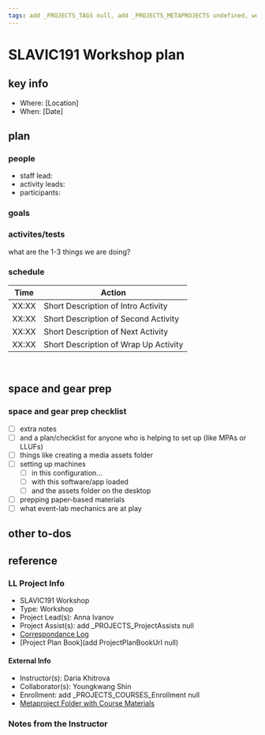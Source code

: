 ```yaml
---
tags: add _PROJECTS_TAGS null, add _PROJECTS_METAPROJECTS undefined, workshop-plan
---
```



# SLAVIC191 Workshop plan

## key info
- Where: [Location]
- When: [Date]

## plan

### people
* staff lead:
* activity leads:
* participants:
### goals
### activites/tests
what are the 1-3 things we are doing?
### schedule

| Time | Action |  
| -------- | -------- | 
| XX:XX     |  Short Description of Intro Activity    | 
| XX:XX     |  Short Description of Second Activity    | 
| XX:XX     |  Short Description of Next Activity    | 
| XX:XX     |  Short Description of Wrap Up Activity    |  
 
## space and gear prep

### space and gear prep checklist
- [ ] extra notes
- [ ] and a plan/checklist for anyone who is helping to set up (like MPAs or LLUFs)
- [ ] things like creating a media assets folder
- [ ] setting up machines 
    - [ ] in this configuration...
    - [ ] with this software/app loaded
    - [ ] and the assets folder on the desktop
- [ ] prepping paper-based materials
- [ ] what event-lab mechanics are at play 

## other to-dos

## reference
### LL Project Info
* SLAVIC191 Workshop
* Type: Workshop
* Project Lead(s): Anna Ivanov
* Project Assist(s): add _PROJECTS_ProjectAssists null
* [Correspondance Log](https://drive.google.com/drive/folders/1VY7QlwHVp4ixqXlXfRwP7Tb4EUwBN6V8?usp=drive_link)
* [Project Plan Book](add ProjectPlanBookUrl null)

#### External Info
* Instructor(s): Daria Khitrova
* Collaborator(s): Youngkwang Shin
* Enrollment: add _PROJECTS_COURSES_Enrollment null
* [Metaproject Folder with Course Materials](https://drive.google.com/drive/folders/1VY7QlwHVp4ixqXlXfRwP7Tb4EUwBN6V8?usp=drive_link)
### Notes from the Instructor

